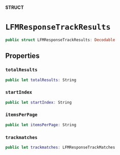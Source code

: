 **STRUCT**

# `LFMResponseTrackResults`

```swift
public struct LFMResponseTrackResults: Decodable
```

## Properties
### `totalResults`

```swift
public let totalResults: String
```

### `startIndex`

```swift
public let startIndex: String
```

### `itemsPerPage`

```swift
public let itemsPerPage: String
```

### `trackmatches`

```swift
public let trackmatches: LFMResponseTrackMatches
```
